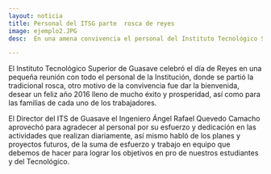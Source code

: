 ```yaml
---
layout: noticia
title: Personal del ITSG parte  rosca de reyes
image: ejemplo2.JPG
desc:  En una amena convivencia el personal del Instituto Tecnológico Superior de Guasave celebraron el día de Reyes, donde se partió la tradicional rosca de reyes...

---
```

El Instituto Tecnológico Superior de Guasave celebró el día de Reyes en una pequeña reunión con todo el personal de la Institución, donde se partió la tradicional rosca, otro motivo de la convivencia fue dar la bienvenida, desear un feliz año 2016 lleno de mucho éxito y prosperidad, así como para las familias de cada uno de los trabajadores.

El Director del ITS de Guasave el Ingeniero Ángel Rafael Quevedo Camacho aprovechó para agradecer al personal por su esfuerzo y dedicación en las actividades que realizan diariamente, así mismo habló de los planes y proyectos futuros, de la suma de esfuerzo y trabajo en equipo que debemos de hacer para lograr los objetivos en pro de nuestros estudiantes y del Tecnológico.

